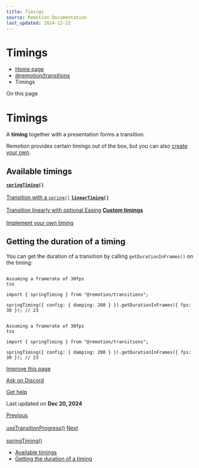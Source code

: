 ```yaml
---
title: Timings
source: Remotion Documentation
last_updated: 2024-12-22
---
```


# Timings

- [Home page](/)
- [@remotion/transitions](/docs/transitions/)
- Timings

On this page

# Timings

A **timing** together with a presentation forms a transition.

Remotion provides certain timings out of the box, but you can also [create your own](/docs/transitions/timings/custom).

## Available timings [​](\#available-timings "Direct link to Available timings")

[**`springTiming()`** \
\
Transition with a `spring()`](/docs/transitions/timings/springtiming) [**`linearTiming()`** \
\
Transition linearly with optional Easing](/docs/transitions/timings/lineartiming) [**Custom timings** \
\
Implement your own timing](/docs/transitions/timings/custom)

## Getting the duration of a timing [​](\#getting-the-duration-of-a-timing "Direct link to Getting the duration of a timing")

You can get the duration of a transition by calling `getDurationInFrames()` on the timing:

```

Assuming a framerate of 30fps
tsx

import { springTiming } from "@remotion/transitions";

springTiming({ config: { damping: 200 } }).getDurationInFrames({ fps: 30 }); // 23
```

```

Assuming a framerate of 30fps
tsx

import { springTiming } from "@remotion/transitions";

springTiming({ config: { damping: 200 } }).getDurationInFrames({ fps: 30 }); // 23
```

[Improve this page](https://github.com/remotion-dev/remotion/edit/main/packages/docs/docs/transitions/timings/index.mdx)

[Ask on Discord](https://remotion.dev/discord)

[Get help](/docs/get-help)

Last updated on **Dec 20, 2024**

[Previous\
\
useTransitionProgress()](/docs/transitions/use-transition-progress) [Next\
\
springTiming()](/docs/transitions/timings/springtiming)

- [Available timings](#available-timings)
- [Getting the duration of a timing](#getting-the-duration-of-a-timing)
